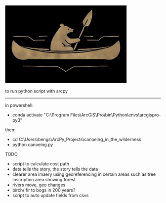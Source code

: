![Bear paddling a canoe](./images/ff.jpg)


to run python script with arcpy

---

in powershell:
- conda activate "C:\Program Files\ArcGIS\Pro\bin\Python\envs\arcgispro-py3"

then:
- cd C:\Users\bengs\ArcPy_Projects\canoeing_in_the_wilderness
- python canoeing.py




TODO
- script to calculate cost path
- data tells the story, the story tells the data
- clearer area imaery using georeferencing in certain areas such as tree inscription area showing forest
- rivers move, geo changes
- birch/ fir to bogs in 200 years? 
- script to auto update fields from csvs 